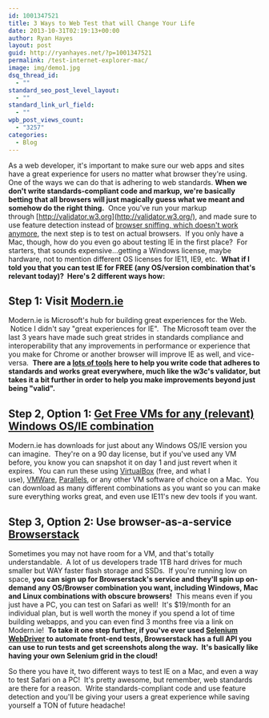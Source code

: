 ```yaml
---
id: 1001347521
title: 3 Ways to Web Test that will Change Your Life
date: 2013-10-31T02:19:13+00:00
author: Ryan Hayes
layout: post
guid: http://ryanhayes.net/?p=1001347521
permalink: /test-internet-explorer-mac/
image: img/demo1.jpg
dsq_thread_id:
  - ""
standard_seo_post_level_layout:
  - ""
standard_link_url_field:
  - ""
wpb_post_views_count:
  - "3257"
categories:
  - Blog
---
```

As a web developer, it's important to make sure our web apps and sites have a great experience for users no matter what browser they're using. One of the ways we can do that is adhering to web standards. **When we don't write standards-compliant code and markup, we're basically betting that all browsers will just magically guess what we meant and somehow do the right thing.**  Once you've run your markup through [http://validator.w3.org](http://validator.w3.org/), and made sure to use feature detection instead of [browser sniffing, which doesn't work anymore](http://msdn.microsoft.com/en-us/library/ie/hh869301(v=vs.85).aspx), the next step is to test on actual browsers.  If you only have a Mac, though, how do you even go about testing IE in the first place?  For starters, that sounds expensive&#8230;getting a Windows license, maybe hardware, not to mention different OS licenses for IE11, IE9, etc.  **What if I told you that you can test IE for FREE (any OS/version combination that's relevant today)?  Here's 2 different ways how:<!--more-->**

## Step 1: Visit [Modern.ie](http://modern.ie)

Modern.ie is Microsoft's hub for building great experiences for the Web.  Notice I didn't say "great experiences for IE".  The Microsoft team over the last 3 years have made such great strides in standards compliance and interoperability that any improvements in performance or experience that you make for Chrome or another browser will improve IE as well, and vice-versa.  **There are a [lots of tools](http://www.modern.ie/en-us/report) here to help you write code that adheres to standards and works great everywhere, much like the w3c's validator, but takes it a bit further in order to help you make improvements beyond just being "valid".**

## Step 2, Option 1: [Get Free VMs for any (relevant) Windows OS/IE combination](http://www.modern.ie/en-us/virtualization-tools#downloads)

Modern.ie has downloads for just about any Windows OS/IE version you can imagine.  They're on a 90 day license, but if you've used any VM before, you know you can snapshot it on day 1 and just revert when it expires.  You can run these using [VirtualBox](https://www.virtualbox.org/) (free, and what I use), [VMWare](http://www.vmware.com/), [Parallels](http://www.parallels.com/), or any other VM software of choice on a Mac.  You can download as many different combinations as you want so you can make sure everything works great, and even use IE11's new dev tools if you want.

## Step 3, Option 2: Use browser-as-a-service [Browserstack](http://www.browserstack.com/)

Sometimes you may not have room for a VM, and that's totally understandable.  A lot of us developers trade 1TB hard drives for much smaller but WAY faster flash storage and SSDs.  If you're running low on space, **you can sign up for Browserstack's service and they'll spin up on-demand any OS/Browser combination you want, including Windows, Mac and Linux combinations with obscure browsers!**  This means even if you just have a PC, you can test on Safari as well!  It's $19/month for an individual plan, but is well worth the money if you spend a lot of time building webapps, and you can even find 3 months free via a link on Modern.ie!  **To take it one step further, if you've ever used [Selenium WebDriver](http://www.seleniumhq.org/) to automate front-end tests, Browserstack has a full API you can use to run tests and get screenshots along the way.  It's basically like having your own Selenium grid in the cloud!**

So there you have it, two different ways to test IE on a Mac, and even a way to test Safari on a PC!  It's pretty awesome, but remember, web standards are there for a reason.  Write standards-compliant code and use feature detection and you'll be giving your users a great experience while saving yourself a TON of future headache!